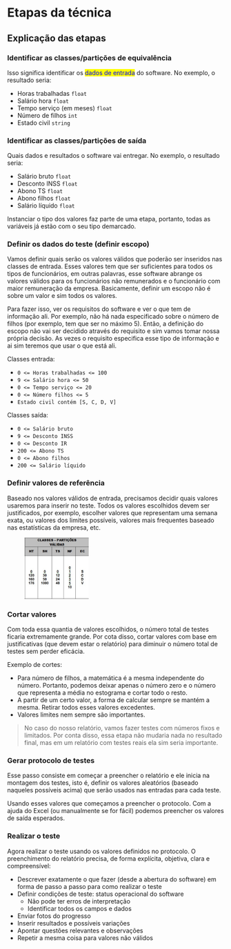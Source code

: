# Etapas da técnica

## Explicação das etapas

### Identificar as classes/partições de equivalência

Isso significa identificar os <mark style="color:blue;">dados de entrada</mark> do software. No exemplo, o resultado seria:

* Horas trabalhadas `float`
* Salário hora `float`
* Tempo serviço (em meses) `float`
* Número de filhos `int`
* Estado civil `string`

### Identificar as classes/partições de saída

Quais dados e resultados o software vai entregar. No exemplo, o resultado seria:

* Salário bruto `float`
* Desconto INSS `float`
* Abono TS `float`
* Abono filhos `float`
* Salário líquido `float`

Instanciar o tipo dos valores faz parte de uma etapa, portanto, todas as variáveis já estão com o seu tipo demarcado.

### Definir os dados do teste (definir escopo)

Vamos definir quais serão os valores válidos que poderão ser inseridos nas classes de entrada. Esses valores tem que ser suficientes para todos os tipos de funcionários, em outras palavras, esse software abrange os valores válidos para os funcionários não remunerados e o funcionário com maior remuneração da empresa. Basicamente, definir um escopo não é sobre um valor e sim todos os valores.

Para fazer isso, ver os requisitos do software e ver o que tem de informação ali. Por exemplo, não há nada especificado sobre o número de filhos (por exemplo, tem que ser no máximo 5). Então, a definição do escopo não vai ser decidido através do requisito e sim vamos tomar nossa própria decisão. As vezes o requisito especifica esse tipo de informação e ai sim teremos que usar o que está ali.

Classes entrada:

* `0 <= Horas trabalhadas <= 100`
* `9 <= Salário hora <= 50`
* `0 <= Tempo serviço <= 20`
* `0 <= Número filhos <= 5`
* `Estado civil contém [S, C, D, V]`

Classes saída:

* `0 <= Salário bruto`
* `9 <= Desconto INSS`
* `0 <= Desconto IR`
* `200 <= Abono TS`
* `0 <= Abono filhos`
* `200 <= Salário líquido`

### Definir valores de referência

Baseado nos valores válidos de entrada, precisamos decidir quais valores usaremos para inserir no teste. Todos os valores escolhidos devem ser justificados, por exemplo, escolher valores que representam uma semana exata, ou valores dos limites possíveis, valores mais frequentes baseado nas estatísticas da empresa, etc.

<figure><img src="../../.gitbook/assets/image (1) (1) (1).png" alt="" width="149"><figcaption></figcaption></figure>

### Cortar valores

Com toda essa quantia de valores escolhidos, o número total de testes ficaria extremamente grande. Por cota disso, cortar valores com base em justificativas (que devem estar o relatório) para diminuir o número total de testes sem perder eficácia.

Exemplo de cortes:

* Para número de filhos, a matemática é a mesma independente do número. Portanto, podemos deixar apenas o número zero e o número que representa a média no estograma e cortar todo o resto.
* A partir de um certo valor, a forma de calcular sempre se mantém a mesma. Retirar todos esses valores excedentes.
* Valores limites nem sempre são importantes.

> No caso do nosso relatório, vamos fazer testes com números fixos e limitados. Por conta disso, essa etapa não mudaria nada no resultado final, mas em um relatório com testes reais ela sim seria importante.

### Gerar protocolo de testes

Esse passo consiste em começar a preencher o relatório e ele inicia na montagem dos testes, isto é, definir os valores aleatórios (baseado naqueles possíveis acima) que serão usados nas entradas para cada teste.

Usando esses valores que começamos a preencher o protocolo. Com a ajuda do Excel (ou manualmente se for fácil) podemos preencher os valores de saída esperados.

### Realizar o teste

Agora realizar o teste usando os valores definidos no protocolo. O preenchimento do relatório precisa, de forma explícita, objetiva, clara e compreensível:

* Descrever exatamente o que fazer (desde a abertura do software) em forma de passo a passo para como realizar o teste
* Definir condições de teste: status operacional do software
  * Não pode ter erros de interpretação
  * Identificar todos os campos e dados
* Enviar fotos do progresso
* Inserir resultados e possíveis variações
* Apontar questões relevantes e observações
* Repetir a mesma coisa para valores não válidos
